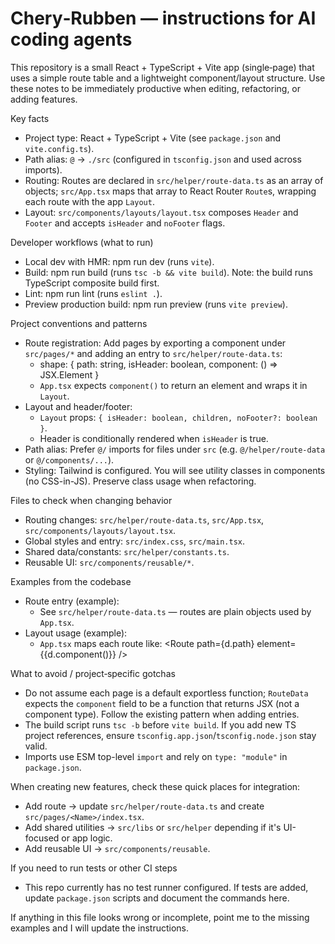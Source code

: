 <!-- .github/copilot-instructions.md for chery-rubben -->
# Chery‑Rubben — instructions for AI coding agents

This repository is a small React + TypeScript + Vite app (single‑page) that uses a simple route table and a lightweight component/layout structure. Use these notes to be immediately productive when editing, refactoring, or adding features.

Key facts
- Project type: React + TypeScript + Vite (see `package.json` and `vite.config.ts`).
- Path alias: `@` -> `./src` (configured in `tsconfig.json` and used across imports).
- Routing: Routes are declared in `src/helper/route-data.ts` as an array of objects; `src/App.tsx` maps that array to React Router `Route`s, wrapping each route with the app `Layout`.
- Layout: `src/components/layouts/layout.tsx` composes `Header` and `Footer` and accepts `isHeader` and `noFooter` flags.

Developer workflows (what to run)
- Local dev with HMR: npm run dev (runs `vite`).
- Build: npm run build (runs `tsc -b && vite build`). Note: the build runs TypeScript composite build first.
- Lint: npm run lint (runs `eslint .`).
- Preview production build: npm run preview (runs `vite preview`).

Project conventions and patterns
- Route registration: Add pages by exporting a component under `src/pages/*` and adding an entry to `src/helper/route-data.ts`:
  - shape: { path: string, isHeader: boolean, component: () => JSX.Element }
  - `App.tsx` expects `component()` to return an element and wraps it in `Layout`.
- Layout and header/footer:
  - `Layout` props: `{ isHeader: boolean, children, noFooter?: boolean }`.
  - Header is conditionally rendered when `isHeader` is true.
- Path alias: Prefer `@/` imports for files under `src` (e.g. `@/helper/route-data` or `@/components/...`).
- Styling: Tailwind is configured. You will see utility classes in components (no CSS-in-JS). Preserve class usage when refactoring.

Files to check when changing behavior
- Routing changes: `src/helper/route-data.ts`, `src/App.tsx`, `src/components/layouts/layout.tsx`.
- Global styles and entry: `src/index.css`, `src/main.tsx`.
- Shared data/constants: `src/helper/constants.ts`.
- Reusable UI: `src/components/reusable/*`.

Examples from the codebase
- Route entry (example):
  - See `src/helper/route-data.ts` — routes are plain objects used by `App.tsx`.
- Layout usage (example):
  - `App.tsx` maps each route like: <Route path={d.path} element={<Layout isHeader={d.isHeader}>{d.component()}</Layout>} />

What to avoid / project‑specific gotchas
- Do not assume each page is a default exportless function; `RouteData` expects the `component` field to be a function that returns JSX (not a component type). Follow the existing pattern when adding entries.
- The build script runs `tsc -b` before `vite build`. If you add new TS project references, ensure `tsconfig.app.json`/`tsconfig.node.json` stay valid.
- Imports use ESM top-level `import` and rely on `type: "module"` in `package.json`.

When creating new features, check these quick places for integration:
- Add route -> update `src/helper/route-data.ts` and create `src/pages/<Name>/index.tsx`.
- Add shared utilities -> `src/libs` or `src/helper` depending if it's UI-focused or app logic.
- Add reusable UI -> `src/components/reusable`.

If you need to run tests or other CI steps
- This repo currently has no test runner configured. If tests are added, update `package.json` scripts and document the commands here.

If anything in this file looks wrong or incomplete, point me to the missing examples and I will update the instructions.
